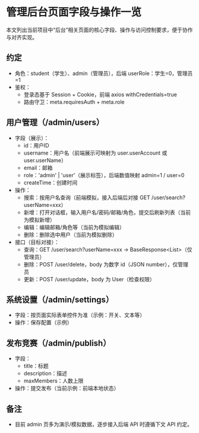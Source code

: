 # 管理后台页面字段与操作一览

本文列出当前项目中“后台”相关页面的核心字段、操作与访问控制要求，便于协作与对齐实现。


## 约定
- 角色：student（学生）、admin（管理员），后端 userRole：学生=0，管理员=1
- 鉴权：
  - 登录态基于 Session + Cookie，前端 axios withCredentials=true
  - 路由守卫：meta.requiresAuth + meta.role

## 用户管理（/admin/users）
- 字段（展示）：
  - id：用户ID
  - username：用户名（前端展示可映射为 user.userAccount 或 user.userName）
  - email：邮箱
  - role：'admin' | 'user'（展示标签），后端数值映射 admin=1 / user=0
  - createTime：创建时间
- 操作：
  - 搜索：按用户名查询（前端模拟，接入后端后对接 GET /user/search?userName=xxx）
  - 新增：打开对话框，输入用户名/密码/邮箱/角色，提交后刷新列表（当前为模拟新增）
  - 编辑：编辑邮箱/角色等（当前为模拟编辑）
  - 删除：删除选中用户（当前为模拟删除）
- 接口（目标对接）：
  - 查询：GET /user/search?userName=xxx → BaseResponse<List<User>>（仅管理员）
  - 删除：POST /user/delete，body 为数字 id（JSON number），仅管理员
  - 更新：POST /user/update，body 为 User（检查权限）

## 系统设置（/admin/settings）
- 字段：按页面实际表单控件为准（示例：开关、文本等）
- 操作：保存配置（示例）

## 发布竞赛（/admin/publish）
- 字段：
  - title：标题
  - description：描述
  - maxMembers：人数上限
- 操作：提交发布（当前示例：前端本地状态）

## 备注
- 目前 admin 页多为演示/模拟数据，逐步接入后端 API 时遵循下文 API 约定。
